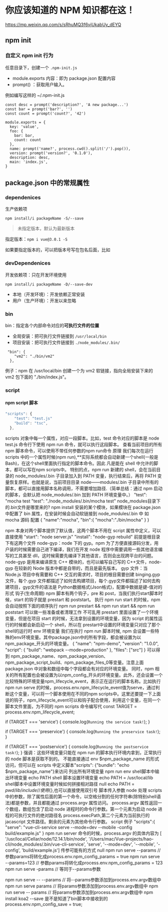 # 你应该知道的 NPM 知识都在这！

https://mp.weixin.qq.com/s/sRhuMQ3f6vjUkabUy_dEYQ

## npm init

### 自定义 npm init 行为

任意目录下，创建一个 `.npm-init.js`

- module.exports 内容：即为 package.json 配置内容
- prompt() ：获取用户输入。

例如编写这样的 ~/.npm-init.js

```shell
const desc = prompt('description?', 'A new package...')
const bar = prompt('bar?', '')
const count = prompt('count?', '42')

module.exports = {
  key: 'value',
  foo: {
    bar: bar,
    count: count
  },
  name: prompt('name?', process.cwd().split('/').pop()),
  version: prompt('version?', '0.1.0'),
  description: desc,
  main: 'index.js',
}

```

## package.json 中的常规属性

### dependenices

生产依赖项

```shell
npm install/i packageName -S/--save
```

> 未指定版本，默认为最新版本

指定版本：`npm i vue@3.0.1 -S`

如果要指定版本的，可以把版本号写在包名后面，比如

### devDependenices

开发依赖项：只在开发环境使用 

```shell
npm install/i packageName -D/--save-dev
```

- 本地（开发环境）：开发依赖正常安装
- 用户（生产环境）：开发以来忽略

### bin

bin：指定各个内部命令对应的**可执行文件的位置**

- 全局安装：把可执行文件链接到 `/usr/local/bin`
- 项目安装：把可执行文件链接到 `./node_modules/.bin/`

```shell
 "bin": {
    "vm2": "./bin/vm2"
  },
```

例子：npm 在 /usr/local/bin 创建一个为 vm2 软链接，指向全局安装下来的 vm2 包下面的 "./bin/index.js"。

### script 

#### npm script 脚本

```js
"scripts": {
    "test": "test.js"
    "build": "tsc",
  },
```

scripts 对象中每一个属性，对应一段脚本。比如，test 命令对应的脚本是 node test.js
命令行下使用 npm run 命令，就可以执行这段脚本。
查看当前项目的所有 npm 脚本命令，可以使用不带任何参数的npm run命令
原理
我们每次在运行 scripts 中的一个属性时候(npm run),**实际系统都会自动新建一个shell(一般是Bash)，在这个shell里面执行指定的脚本命令。因此 凡是能在 shell 中允许的脚本，都可以写在npm scripts中。
特别的点，npm run 新建的 shell，会在当前目录的 node_modules/.bin 子目录加入到 PATH 变量，执行结束后，再将 PATH 变量恢复原样。也就是说，当前项目目录 node——modules/.bin 子目录中所有的脚本，都可以直接用脚本名称调用，不需要增加路径.（简单总结：通过 npm 启动的脚本，会默认把 node_modules/.bin 加到 PATH 环境变量中。）
"test": "mocha test
"test": "./node_modules/.bin/mocha test"
node_modules目录下的.bin文件是哪里来的?
npm install 安装的某个模块，如果模块在 package.json 中配置了 bin 属性，在安装时候会自动软链接到 node_modules/.bin 中
如 mocha 源码 配置
{
    "name":"mocha",
    "bin":{
        "mocha":"./bin/mocha"
    }
}

 npm 本身对两个脚本提供了默认值，这两个脚本不用在 script 属性中定义，可以直接使用
"start": "node server.js"
"install": "node-gyp rebuild"
前提是根目录下有这两个文件
node-gyp：node 下的 gyp。npm 为了方便直接源码分发，用户装的时候需要自己进下编译，我们在开发 node 程序中需要调用一些其他语言编写的工具甚至 dll，这时候需要先编译下其他语言，否则会出现跨平台的问题。node-gyp 是用来编译原生 C++ 模块的，也可以编写自己写的 C++文件，node-gyp 在较新的 Node 版本中都是自带的，而且是最先版本。
gyp 文件：当 Node.js 项目中有需要和 C++ 交互的需求时，项目的根目需要创建 binging.gyp 文件，每个.gyp 文件都描述了如何去构建项目，每个.gyp文件都描述了如何去构建项目，gyp文件的语法是 Python数据格式(Json格式)，配置中数据是键-值对的形式
钩子(生命周期)
npm 脚本有两个钩子，pre 和 post，当我们执行start脚本时候，start 的钩子就是 prestart 和 poststart。
执行 npm run start 的时候，npm 会自动按照下面的顺序执行
npm run prestart && npm run start && npm run poststart
可以做一些准备或者清理工作
不可乱用
prestart 里面设置了一个环境变量，但是在项目 start 的时候，无法拿到设置的环境变量，因为 script 的属性运行的时候都会新启动一个 shell，所以在 prestart中设置的环境变量只对应了那个shell的运行时
env 环境变量
我们在执行 npm run 脚本时候, npm 会设置一些特殊的env环境变量。其中package.json中的所有字段，都会被设置为以npm_package_开头的环境变量。
{
  "name": "npm-demo",
  "version": "1.0.0",
  "script": {
    "build": "webpack --mode=production"
  },
  "files": ["src"]
}
可以得到 npm_package_name、npm_package_version、npm_package_script_build、npm_package_files_0等变量。注意上面 package.json 中对象和数组中每个字段都会有对应的环境变量。
同时，npm 相关的所有配置也会被设置为以npm_config_开头的环境变量。此外，还会设置一个比较特殊的环境变量npm_lifecycle_event，表示正在运行的脚本名称。比如执行npm run serve 的时候，process.env.npm_lifecycle_event值为serve，通过判断这个变量，可以将一个脚本使用在不同的npm scripts中。这里还要提一下上面说的钩子，npm_lifecycle_event可以和钩子配合使用，利用这个变量，在同一个脚本文件里面，为不同的 npm scripts 命令编写代
const TARGET = process.env.npm_lifecycle_event;

if (TARGET === 'service') {
  console.log(`Running the service task!`);
}

if (TARGET === 'preservice') {
  console.log(`Running the preservice task!`);
}

if (TARGET === 'postservice') {
  console.log(`Running the postservice task!`);
}
强调：这些环境变量只能在 npm run 的脚本执行环境内拿到，正常执行的 node 脚本是获取不到的。
不能直接通过 env $npm_package_name 的形式访问，但可以在 scripts 中定义脚本"scripts": {"bundle": "echo $npm_package_name"}来访问
列出所有环境变量
npm run env
shell脚本中输出环境变量
echo PATH
shell 脚本设置环境变量
echo PATH = /usr/local/lib
shell脚本中设置环境变量时候如何拼接相对路径
null
echo PATH = ${pwd}/lib/include  //使用${},也可以直接使用双引号
脚本传入参数
node 处理 scripts 中的参数，除了属性后面的第一个命令，以空格分割的任何字符串(除特别shell语法)都是参数，并且都能通过 process.argv 属性访问。
process.argv 属性返回一个数组，数组包含了启动 node 进程时的命令行参数。第一个元素为启动 node 进程的可执行文件的绝对路径名 process.execPath,第二个元素为当前执行的 jacascript 文件路径。剩余的元素为其他命令行参数。
script 例子
"scripts":{
  "serve": "vue-cli-service serve --mode=dev --mobile -config build/example.js"
}
npm run server 命令的时候，process.argv 的具体内容为
[ '/usr/local/Cellar/node/12.14.1/bin/node',
  '/Users/mac/Vue-projects/hao-cli/node_modules/.bin/vue-cli-service',
  'serve',
  '--mode=dev',
  '--mobile',
  '-config',
  'build/example.js']
传参可能有的方式
null
npm run serve --params  // 参数params将转化成process.env.npm_config_params = true
npm run serve --params=123 // 参数params将转化成process.env.npm_config_params = 123
npm run serve -params  // 等同于--params参数

npm run serve -- --params  // 将--params参数添加到process.env.argv数组中
npm run serve params  // 将params参数添加到process.env.argv数组中
npm run serve -- params  // 将params参数添加到process.env.argv数组中
npm install koa2 --save 是不是知道了bin脚本中接收到的 process.env.npm_config_save = true;
